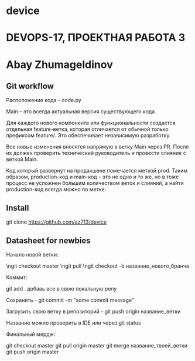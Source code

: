 # device

DEVOPS-17, ПРОЕКТНАЯ РАБОТА 3
========================
Abay Zhumageldinov
========================
Git workflow
-------------------------
Расположение кода - code.py

Main – это всегда актуальная версия существующего кода. 

Для каждого нового компонента или функциональности создается отдельная feature-ветка, которая отличается от обычной только префиксом feature/. Это обеспечивает независимую разработку.

Все новые изменения вносятся напрямую в ветку Main через PR. После их должен проверить технический руководитель и провести слияние с веткой Main.

Код который развернут на продакшене помечается меткой prod. Таким образом, production-код и main-код – это не одно и то же, но в тоже 
процесс не усложнен большим количеством веток и слияний, а найти production-код всегда можно по метке.

Install
-------------------------
git clone https://github.com/az713/device

Datasheet for newbies
-------------------------
Начало новой ветки:

\ngit checkout master
\ngit pull
\ngit checkout -b название_нового_бранча

Коммит: 

git add . добавь все в свою локальную репу 

Сохранить - git commit -m "some commit message"

Загрузить свою ветку в репозиторий - git push origin название_ветки

Название можно проверить в IDE или через git status

Финальный мердж:

git checkout master
git pull origin master
git merge название_твоей_ветки
git push origin master